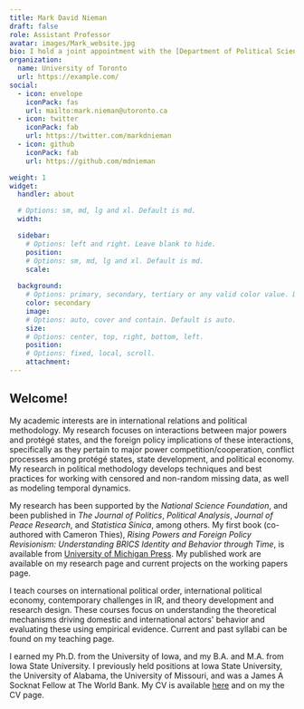 ```yaml
---
title: Mark David Nieman
draft: false
role: Assistant Professor
avatar: images/Mark_website.jpg
bio: I hold a joint appointment with the [Department of Political Science](https://politics.utoronto.ca/) and [Trinity College](https://www.trinity.utoronto.ca/) at the [University of Toronto](https://www.utoronto.ca/). I am also affiliated with the [Data Sciences Institute](https://datasciences.utoronto.ca/).
organization:
  name: University of Toronto
  url: https://example.com/
social:
  - icon: envelope
    iconPack: fas
    url: mailto:mark.nieman@utoronto.ca
  - icon: twitter
    iconPack: fab
    url: https://twitter.com/markdnieman
  - icon: github
    iconPack: fab
    url: https://github.com/mdnieman

weight: 1 
widget:
  handler: about

  # Options: sm, md, lg and xl. Default is md.
  width:

  sidebar:
    # Options: left and right. Leave blank to hide.
    position:
    # Options: sm, md, lg and xl. Default is md.
    scale:
  
  background:
    # Options: primary, secondary, tertiary or any valid color value. Default is primary.
    color: secondary
    image:
    # Options: auto, cover and contain. Default is auto.
    size:
    # Options: center, top, right, bottom, left.
    position:
    # Options: fixed, local, scroll.
    attachment: 
---
```


## Welcome!

My academic interests are in international relations and political methodology. My research focuses on interactions between major powers and protégé states, and the foreign policy implications of these interactions, specifically as they pertain to major power competition/cooperation, conflict processes among protégé states, state development, and political economy. My research in political methodology develops techniques and best practices for working with censored and non-random missing data, as well as modeling temporal dynamics. 

My research has been supported by the *National Science Foundation*, and been published in *The Journal of Politics*, *Political Analysis*, *Journal of Peace Research*, and *Statistica Sinica*, among others. My first book (co-authored with Cameron Thies), *Rising Powers and Foreign Policy Revisionism: Understanding BRICS Identity and Behavior through Time*, is available from [University of Michigan Press](https://www.press.umich.edu/9449686/rising_powers_and_foreign_policy_revisionism). My published work are available on my research page and current projects on the working papers page.

I teach courses on international political order, international political economy, contemporary challenges in IR, and theory development and research design. These courses focus on understanding the theoretical mechanisms driving domestic and international actors' behavior and evaluating these using empirical evidence. Current and past syllabi can be found on my teaching page. 

I earned my Ph.D. from the University of Iowa, and my B.A. and M.A. from Iowa State University. I previously held positions at Iowa State University, the University of Alabama, the University of Missouri, and was a James A Socknat Fellow at The World Bank. My CV is available <a href="../materials/Nieman_CV_20230329.pdf" target=_blank>here</a> and on my the CV page.

